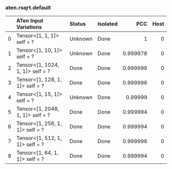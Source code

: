 ### aten.rsqrt.default
|    | ATen Input Variations            | Status   | Isolated   |      PCC |   Host |
|---:|:---------------------------------|:---------|:-----------|---------:|-------:|
|  0 | Tensor<[1, 1, 1]> self = ?       | Unknown  | Done       | 1        |      0 |
|  1 | Tensor<[1, 10, 1]> self = ?      | Unknown  | Done       | 0.999978 |      0 |
|  2 | Tensor<[1, 1024, 1, 1]> self = ? | Done     | Done       | 0.999996 |      0 |
|  3 | Tensor<[1, 128, 1, 1]> self = ?  | Done     | Done       | 0.999996 |      0 |
|  4 | Tensor<[1, 15, 1]> self = ?      | Unknown  | Done       | 0.99999  |      0 |
|  5 | Tensor<[1, 2048, 1, 1]> self = ? | Done     | Done       | 0.999994 |      0 |
|  6 | Tensor<[1, 256, 1, 1]> self = ?  | Done     | Done       | 0.999994 |      0 |
|  7 | Tensor<[1, 512, 1, 1]> self = ?  | Done     | Done       | 0.999996 |      0 |
|  8 | Tensor<[1, 64, 1, 1]> self = ?   | Done     | Done       | 0.999994 |      0 |


